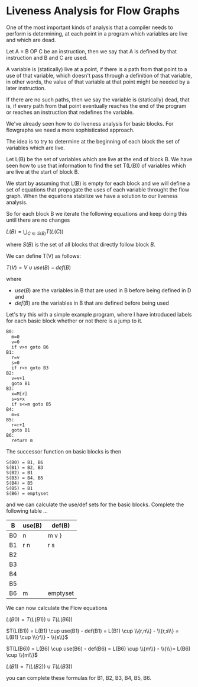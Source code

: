 # Liveness Analysis for Flow Graphs

One of the most important kinds of analysis that a compiler needs to perform is determining, at each point in a program
which variables are live and which are dead.  

Let A = B OP C be an instruction, then we say that A is defined by that instruction and B and C are used.

A variable is (statically) live at a point, if there is a path from that point to a use of that variable, 
which doesn't pass through a definition of that variable, in other words, the value of that variable at that point
might be needed by a later instruction.  

If there are no such paths, then we say the variable is (statically) dead, that is, if every path from that point
eventually reaches the end of the program or reaches an instruction that redefines the variable.

We've already seen how to do liveness analysis for basic blocks. For flowgraphs we need a more sophisticated approach.

The idea is to try to determine at the beginning of each block the set of variables which are live.

Let L(B) be the set of variables which are live at the end of block B. We have seen how to use that information
to find the set T(L(B)) of variables which are live at the start of block B.

We start by assuming that L(B) is empty for each block and we will define a set of equations that propogate the uses of each variable throught the flow graph. When the equations stabilize we have a solution to our liveness analysis.

So for each block B we iterate the following equations and keep doing this until there are no changes

$L(B) = \bigcup_{C\in S(B)} T(L(C))$

where $S(B)$ is the set of all blocks that directly follow block $B$.

We can define T(V) as follows:

$T(V) = V \cup use(B) - def(B)$

where 
* $use(B)$ are the variables in B that are used in B before being defined in D and
* $def(B)$ are the variables in B that are defined before being used

Let's try this with a simple example program, where I have introduced labels for each basic block
whether or not there is a jump to it.
```
B0:
  m=0
  v=0
  if v>n goto B6
B1:
  r=v
  s=0
  if r<n goto B3
B2:
  v=v+1
  goto B1
B3:
  x=M[r]
  s=s+x
  if s<=m goto B5
B4: 
  m=s
B5: 
  r=r+1
  goto B1
B6:
  return m
```
The successor function on basic blocks is then
```
S(B0) = B1, B6
S(B1) = B2, B3
S(B2) = B1
S(B3) = B4, B5
S(B4) = B5
S(B5) = B1
S(B6) = emptyset
```
and we can calculate the use/def sets for the basic blocks.
Complete the following table ...

| B | use(B) | def(B) |
| --- | --- | --- |
| B0 | n | m v }
| B1 | r n| r s |
| B2 | | |
| B3 | | |
| B4 | | |
| B5 | | |
| B6 | m | emptyset |

We can now calculate the Flow equations

$L(B0) = T(L(B1)) \cup T(L(B6))$

$T(L(B1)) = L(B1) \cup use(B1) - def(B1) = L(B1) \cup \\{r,n\\} - \\{r,s\\} = L(B1) \cup \\{r\\} - \\{s\\}$

$T(L(B6)) = L(B6) \cup use(B6) - def(B6) = L(B6) \cup \\{m\\} - \\{\\}= L(B6) \cup \\{m\\}$

$L(B1) = T(L(B2)) \cup T(L(B3))$

you can complete these formulas for B1, B2, B3, B4, B5, B6.







